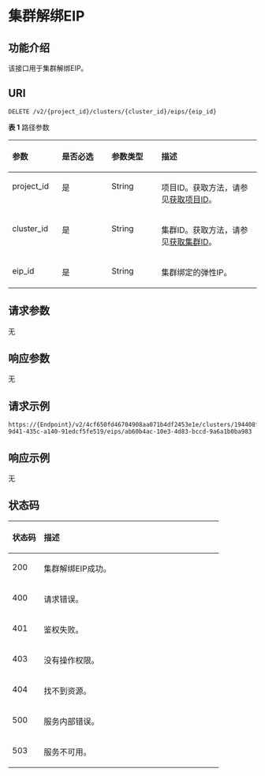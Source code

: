 # 集群解绑EIP<a name="ZH-CN_TOPIC_0000001387661940"></a>

## 功能介绍<a name="section13785222142718"></a>

该接口用于集群解绑EIP。

## URI<a name="section77941922152716"></a>

```
DELETE /v2/{project_id}/clusters/{cluster_id}/eips/{eip_id}
```

**表 1**  路径参数

<a name="table980782213272"></a>
<table><thead align="left"><tr id="row208021822202716"><th class="cellrowborder" valign="top" width="20%" id="mcps1.2.5.1.1"><p id="p178093226274"><a name="p178093226274"></a><a name="p178093226274"></a>参数</p>
</th>
<th class="cellrowborder" valign="top" width="20%" id="mcps1.2.5.1.2"><p id="p1781222222715"><a name="p1781222222715"></a><a name="p1781222222715"></a>是否必选</p>
</th>
<th class="cellrowborder" valign="top" width="20%" id="mcps1.2.5.1.3"><p id="p16816152218278"><a name="p16816152218278"></a><a name="p16816152218278"></a>参数类型</p>
</th>
<th class="cellrowborder" valign="top" width="40%" id="mcps1.2.5.1.4"><p id="p17820192212275"><a name="p17820192212275"></a><a name="p17820192212275"></a>描述</p>
</th>
</tr>
</thead>
<tbody><tr id="row180222219272"><td class="cellrowborder" valign="top" width="20%" headers="mcps1.2.5.1.1 "><p id="p10824322132719"><a name="p10824322132719"></a><a name="p10824322132719"></a>project_id</p>
</td>
<td class="cellrowborder" valign="top" width="20%" headers="mcps1.2.5.1.2 "><p id="p782812214279"><a name="p782812214279"></a><a name="p782812214279"></a>是</p>
</td>
<td class="cellrowborder" valign="top" width="20%" headers="mcps1.2.5.1.3 "><p id="p2083318223277"><a name="p2083318223277"></a><a name="p2083318223277"></a>String</p>
</td>
<td class="cellrowborder" valign="top" width="40%" headers="mcps1.2.5.1.4 "><p id="p1083642272715"><a name="p1083642272715"></a><a name="p1083642272715"></a>项目ID。获取方法，请参见<a href="获取项目ID.md">获取项目ID</a>。</p>
</td>
</tr>
<tr id="row9803622102712"><td class="cellrowborder" valign="top" width="20%" headers="mcps1.2.5.1.1 "><p id="p7840152222718"><a name="p7840152222718"></a><a name="p7840152222718"></a>cluster_id</p>
</td>
<td class="cellrowborder" valign="top" width="20%" headers="mcps1.2.5.1.2 "><p id="p9844422122712"><a name="p9844422122712"></a><a name="p9844422122712"></a>是</p>
</td>
<td class="cellrowborder" valign="top" width="20%" headers="mcps1.2.5.1.3 "><p id="p08481822202713"><a name="p08481822202713"></a><a name="p08481822202713"></a>String</p>
</td>
<td class="cellrowborder" valign="top" width="40%" headers="mcps1.2.5.1.4 "><p id="p785222222717"><a name="p785222222717"></a><a name="p785222222717"></a>集群ID。获取方法，请参见<a href="获取集群ID.md">获取集群ID</a>。</p>
</td>
</tr>
<tr id="row1580322216277"><td class="cellrowborder" valign="top" width="20%" headers="mcps1.2.5.1.1 "><p id="p68561122202713"><a name="p68561122202713"></a><a name="p68561122202713"></a>eip_id</p>
</td>
<td class="cellrowborder" valign="top" width="20%" headers="mcps1.2.5.1.2 "><p id="p48601622152712"><a name="p48601622152712"></a><a name="p48601622152712"></a>是</p>
</td>
<td class="cellrowborder" valign="top" width="20%" headers="mcps1.2.5.1.3 "><p id="p886415229270"><a name="p886415229270"></a><a name="p886415229270"></a>String</p>
</td>
<td class="cellrowborder" valign="top" width="40%" headers="mcps1.2.5.1.4 "><p id="p68681220278"><a name="p68681220278"></a><a name="p68681220278"></a>集群绑定的弹性IP。</p>
</td>
</tr>
</tbody>
</table>

## 请求参数<a name="section5871142210274"></a>

无

## 响应参数<a name="section2879162218271"></a>

无

## 请求示例<a name="section148863229278"></a>

```
https://{Endpoint}/v2/4cf650fd46704908aa071b4df2453e1e/clusters/194408fa-9d41-435c-a140-91edcf5fe519/eips/ab60b4ac-10e3-4d83-bccd-9a6a1b0ba983
```

## 响应示例<a name="section88961522142720"></a>

无

## 状态码<a name="section990413222279"></a>

<a name="zh-cn_topic_0000001437418457_status_code"></a>
<table><thead align="left"><tr id="row691019229275"><th class="cellrowborder" valign="top" width="15%" id="mcps1.1.3.1.1"><p id="p189148220275"><a name="p189148220275"></a><a name="p189148220275"></a>状态码</p>
</th>
<th class="cellrowborder" valign="top" width="85%" id="mcps1.1.3.1.2"><p id="p10918122212273"><a name="p10918122212273"></a><a name="p10918122212273"></a>描述</p>
</th>
</tr>
</thead>
<tbody><tr id="row1791042218279"><td class="cellrowborder" valign="top" width="15%" headers="mcps1.1.3.1.1 "><p id="p17923922132713"><a name="p17923922132713"></a><a name="p17923922132713"></a>200</p>
</td>
<td class="cellrowborder" valign="top" width="85%" headers="mcps1.1.3.1.2 "><p id="p1592642212271"><a name="p1592642212271"></a><a name="p1592642212271"></a>集群解绑EIP成功。</p>
</td>
</tr>
<tr id="row1648174719241"><td class="cellrowborder" valign="top" width="15%" headers="mcps1.1.3.1.1 "><p id="p0649104782416"><a name="p0649104782416"></a><a name="p0649104782416"></a>400</p>
</td>
<td class="cellrowborder" valign="top" width="85%" headers="mcps1.1.3.1.2 "><p id="p1649174782412"><a name="p1649174782412"></a><a name="p1649174782412"></a>请求错误。</p>
</td>
</tr>
<tr id="row1176335313248"><td class="cellrowborder" valign="top" width="15%" headers="mcps1.1.3.1.1 "><p id="p1076318534245"><a name="p1076318534245"></a><a name="p1076318534245"></a>401</p>
</td>
<td class="cellrowborder" valign="top" width="85%" headers="mcps1.1.3.1.2 "><p id="p17764753102420"><a name="p17764753102420"></a><a name="p17764753102420"></a>鉴权失败。</p>
</td>
</tr>
<tr id="row138555910243"><td class="cellrowborder" valign="top" width="15%" headers="mcps1.1.3.1.1 "><p id="p638516590245"><a name="p638516590245"></a><a name="p638516590245"></a>403</p>
</td>
<td class="cellrowborder" valign="top" width="85%" headers="mcps1.1.3.1.2 "><p id="p15385859142410"><a name="p15385859142410"></a><a name="p15385859142410"></a>没有操作权限。</p>
</td>
</tr>
<tr id="row196416110253"><td class="cellrowborder" valign="top" width="15%" headers="mcps1.1.3.1.1 "><p id="p146415152519"><a name="p146415152519"></a><a name="p146415152519"></a>404</p>
</td>
<td class="cellrowborder" valign="top" width="85%" headers="mcps1.1.3.1.2 "><p id="p1564161192511"><a name="p1564161192511"></a><a name="p1564161192511"></a>找不到资源。</p>
</td>
</tr>
<tr id="row2103125692420"><td class="cellrowborder" valign="top" width="15%" headers="mcps1.1.3.1.1 "><p id="p8103105622415"><a name="p8103105622415"></a><a name="p8103105622415"></a>500</p>
</td>
<td class="cellrowborder" valign="top" width="85%" headers="mcps1.1.3.1.2 "><p id="p5103175632412"><a name="p5103175632412"></a><a name="p5103175632412"></a>服务内部错误。</p>
</td>
</tr>
<tr id="row162211550172410"><td class="cellrowborder" valign="top" width="15%" headers="mcps1.1.3.1.1 "><p id="p522155010241"><a name="p522155010241"></a><a name="p522155010241"></a>503</p>
</td>
<td class="cellrowborder" valign="top" width="85%" headers="mcps1.1.3.1.2 "><p id="p62212505241"><a name="p62212505241"></a><a name="p62212505241"></a>服务不可用。</p>
</td>
</tr>
</tbody>
</table>


